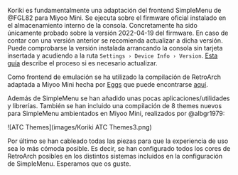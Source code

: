 Koriki es fundamentalmente una adaptación del frontend SimpleMenu de @FGL82 para Miyoo Mini. Se ejecuta sobre el firmware oficial instalado en el almacenamiento interno de la consola. Concretamente ha sido únicamente probado sobre la versión 2022-04-19 del firmware. En caso de contar con una versión anterior se recomienda actualizar a dicha versión. Puede comprobarse la versión instalada arrancando la consola sin tarjeta insertada y acudiendo a la ruta `Settings › Device Info › Version`. [Esta guía](https://github.com/TriForceX/MiyooCFW/wiki/Miyoo-Mini#firmware-update-guide) describe el proceso si es necesario actualizar.

Como frontend de emulación se ha utilizado la compilación de RetroArch adaptada a Miyoo Mini hecha por [Eggs](https://discordapp.com/users/778867980096241715) que puede encontrarse [aquí](https://www.dropbox.com/sh/hqcsr1h1d7f8nr3/AABtSOygIX_e4mio3rkLetWTa?preview=RetroArch_Dingux_forMiyooMini_220525.zip).

Además de SimpleMenu se han añadido unas pocas aplicaciones/utilidades y librerías. También se han incluido una compilación de 8 themes nuevos para SimpleMenu ambientados en Miyoo Mini, realizados por @albgr1979:

![ATC Themes](images/Koriki ATC Themes3.png)

Por último se han cableado todas las piezas para que la experiencia de uso sea lo más cómoda posible. Es decir, se han configurado todos los cores de RetroArch posibles en los distintos sistemas incluidos en la configuración de SimpleMenu. Esperamos que os guste.
